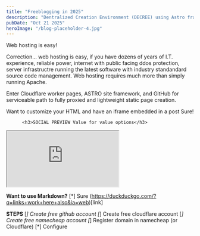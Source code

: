 ```yaml
---
title: "Freeblogging in 2025"
description: "Dentralized Creation Environment (DECREE) using Astro framework, Github and Cloudflare to make a great basic site"
pubDate: "Oct 21 2025"
heroImage: "/blog-placeholder-4.jpg"
---
```


Web hosting is easy!

Correction... web hosting is easy, if you have dozens of years of I.T. experience, reliable power, internet with public facing ddos protection, 
server infrastructre running the latest software with industry standandard source code management. Web hosting requires much more than simply
running Apache.

Enter Cloudflare worker pages, ASTRO site framework, and GitHub for serviceable path to fully proxied and lightweight static page creation.

Want to customize your HTML and have an iframe embedded in a post Sure!

		  <h3>SOCIAL PREVIEW Value for value options</h3>
  <iframe
    src="https://primal.net/e/naddr1qvzqqqr4gupzqaf4zg3xgl9xyn8pvjch5gjkd2nhf53ldqzd2kla9a3ssug0mhx5qq09vctvw4jj6en0wgkhvctvw4jj6mmsw35k7mnn94k8vmmtwdssx60hue"
    title="Value for value options"
    loading="lazy"
    allowfullscreen>
  </iframe>

**Want to use Markdown?**
[*] Sure (https://duckduckgo.com/?q=links+work+here+also&ia=web)[link]

**STEPS**
[*] Create free github account
[*] Create free cloudflare account
[*] Create free namecheap account
[*] Register domain in namecheap (or Cloudflare)
[*] Configure 


